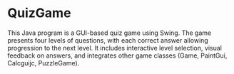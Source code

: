 # QuizGame
This Java program is a GUI-based quiz game using Swing. The game presents four levels of questions, with each correct answer allowing progression to the next level. It includes interactive level selection, visual feedback on answers, and integrates other game classes (Game, PaintGui, Calcguijc, PuzzleGame).
